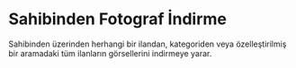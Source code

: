 # Sahibinden Fotograf İndirme
 
 Sahibinden üzerinden herhangi bir ilandan, kategoriden veya özelleştirilmiş bir aramadaki tüm ilanların görsellerini indirmeye yarar.
